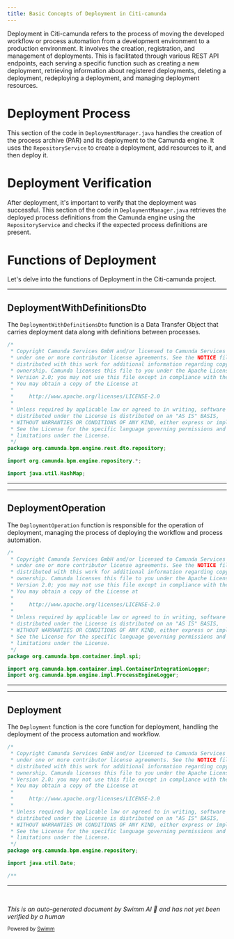 ```yaml
---
title: Basic Concepts of Deployment in Citi-camunda
---
```

Deployment in Citi-camunda refers to the process of moving the developed workflow or process automation from a development environment to a production environment. It involves the creation, registration, and management of deployments. This is facilitated through various REST API endpoints, each serving a specific function such as creating a new deployment, retrieving information about registered deployments, deleting a deployment, redeploying a deployment, and managing deployment resources.

# Deployment Process

This section of the code in `DeploymentManager.java` handles the creation of the process archive (PAR) and its deployment to the Camunda engine. It uses the `RepositoryService` to create a deployment, add resources to it, and then deploy it.

# Deployment Verification

After deployment, it's important to verify that the deployment was successful. This section of the code in `DeploymentManager.java` retrieves the deployed process definitions from the Camunda engine using the `RepositoryService` and checks if the expected process definitions are present.

# Functions of Deployment

Let's delve into the functions of Deployment in the Citi-camunda project.

<SwmSnippet path="/engine-rest/engine-rest/src/main/java/org/camunda/bpm/engine/rest/dto/repository/DeploymentWithDefinitionsDto.java" line="1">

---

## DeploymentWithDefinitionsDto

The `DeploymentWithDefinitionsDto` function is a Data Transfer Object that carries deployment data along with definitions between processes.

```java
/*
 * Copyright Camunda Services GmbH and/or licensed to Camunda Services GmbH
 * under one or more contributor license agreements. See the NOTICE file
 * distributed with this work for additional information regarding copyright
 * ownership. Camunda licenses this file to you under the Apache License,
 * Version 2.0; you may not use this file except in compliance with the License.
 * You may obtain a copy of the License at
 *
 *     http://www.apache.org/licenses/LICENSE-2.0
 *
 * Unless required by applicable law or agreed to in writing, software
 * distributed under the License is distributed on an "AS IS" BASIS,
 * WITHOUT WARRANTIES OR CONDITIONS OF ANY KIND, either express or implied.
 * See the License for the specific language governing permissions and
 * limitations under the License.
 */
package org.camunda.bpm.engine.rest.dto.repository;

import org.camunda.bpm.engine.repository.*;

import java.util.HashMap;
```

---

</SwmSnippet>

<SwmSnippet path="/engine/src/main/java/org/camunda/bpm/container/impl/spi/DeploymentOperation.java" line="1">

---

## DeploymentOperation

The `DeploymentOperation` function is responsible for the operation of deployment, managing the process of deploying the workflow and process automation.

```java
/*
 * Copyright Camunda Services GmbH and/or licensed to Camunda Services GmbH
 * under one or more contributor license agreements. See the NOTICE file
 * distributed with this work for additional information regarding copyright
 * ownership. Camunda licenses this file to you under the Apache License,
 * Version 2.0; you may not use this file except in compliance with the License.
 * You may obtain a copy of the License at
 *
 *     http://www.apache.org/licenses/LICENSE-2.0
 *
 * Unless required by applicable law or agreed to in writing, software
 * distributed under the License is distributed on an "AS IS" BASIS,
 * WITHOUT WARRANTIES OR CONDITIONS OF ANY KIND, either express or implied.
 * See the License for the specific language governing permissions and
 * limitations under the License.
 */
package org.camunda.bpm.container.impl.spi;

import org.camunda.bpm.container.impl.ContainerIntegrationLogger;
import org.camunda.bpm.engine.impl.ProcessEngineLogger;

```

---

</SwmSnippet>

<SwmSnippet path="/engine/src/main/java/org/camunda/bpm/engine/repository/Deployment.java" line="1">

---

## Deployment

The `Deployment` function is the core function for deployment, handling the deployment of the process automation and workflow.

```java
/*
 * Copyright Camunda Services GmbH and/or licensed to Camunda Services GmbH
 * under one or more contributor license agreements. See the NOTICE file
 * distributed with this work for additional information regarding copyright
 * ownership. Camunda licenses this file to you under the Apache License,
 * Version 2.0; you may not use this file except in compliance with the License.
 * You may obtain a copy of the License at
 *
 *     http://www.apache.org/licenses/LICENSE-2.0
 *
 * Unless required by applicable law or agreed to in writing, software
 * distributed under the License is distributed on an "AS IS" BASIS,
 * WITHOUT WARRANTIES OR CONDITIONS OF ANY KIND, either express or implied.
 * See the License for the specific language governing permissions and
 * limitations under the License.
 */
package org.camunda.bpm.engine.repository;

import java.util.Date;

/**
```

---

</SwmSnippet>

&nbsp;

*This is an auto-generated document by Swimm AI 🌊 and has not yet been verified by a human*

<SwmMeta version="3.0.0" repo-id="Z2l0aHViJTNBJTNBQ2l0aS1jYW11bmRhJTNBJTNBZ2lsYWRuYXZvdA==" repo-name="Citi-camunda" doc-type="overview"><sup>Powered by [Swimm](/)</sup></SwmMeta>
